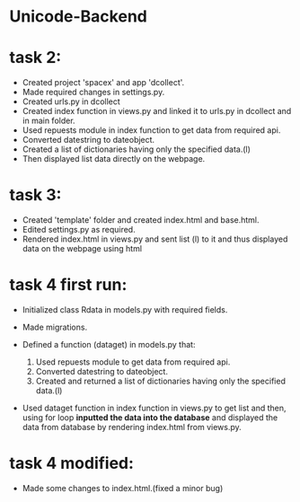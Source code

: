 # Unicode-Backend


# task 2:

- Created project 'spacex' and app 'dcollect'.
- Made required changes in settings.py.
- Created urls.py in dcollect 
- Created index function in views.py and linked it to urls.py in dcollect and in main folder.
- Used repuests module in index function to get data from required api. 
- Converted datestring to dateobject.
- Created a list of dictionaries having only the specified data.(l)
- Then displayed list data directly on the webpage.


# task 3:
- Created 'template' folder and created index.html and base.html.
- Edited settings.py as required.
- Rendered index.html in views.py and sent list (l) to it
and thus displayed data on the webpage using html



# task 4 first run:
- Initialized class Rdata in models.py with required fields.
- Made migrations.
- Defined a function (dataget) in models.py that:
	1. Used repuests module to get data from required api. 
	2. Converted datestring to dateobject.
	3. Created and returned a list of dictionaries having only the specified data.(l)

- Used dataget function in index function in views.py to get list and then,
using for loop  **inputted the data into the database** and displayed the data from database by rendering index.html from views.py.



# task 4 modified:
- Made some changes to index.html.(fixed a minor bug)
